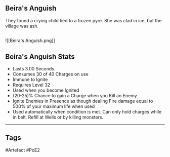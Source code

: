 ## Beira's Anguish
They found a crying child tied to a frozen pyre.
She was clad in ice, but the village was ash.
##
![[Beira's Anguish.png]]
## Beira's Anguish Stats
- Lasts 3.00 Seconds
- Consumes 30 of 40 Charges on use
- Immune to Ignite
- Requires Level 32
- Used when you become Ignited
- (20-25)% Chance to gain a Charge when you Kill an Enemy
- Ignite Enemies in Presence as though dealing Fire damage equal to 500% of your maximum life when used
- Used automatically when condition is met. Can only hold charges while in belt. Refill at Wells or by killing monsters.


---
## Tags
#Artefact
#PoE2